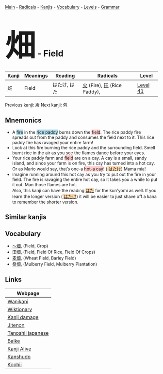<style> bigfont {font-size: 100px}</style>
[Main](../index.md) -
[Radicals](../radicals.md) -
[Kanjis](../kanjis.md) -
[Vocabulary](../vocabulary.md) -
[Levels](../levels.md) -
[Grammar](../grammar.md)
# <bigfont> 畑</bigfont> - Field 

| Kanji | Meanings | Reading | Radicals | Level |
| --- | --- | --- | --- | --- |
| 畑 | Field | はたけ, はた | [火](../radicals/火.md) (Fire), [田](../radicals/田.md) (Rice Paddy),  | [Level 41](../levels/wk_level41.md) |

Previous kanji: [炭](炭.md) Next kanji: [包](包.md) 

## Mnemonics
 * A <span style="background-color:#ADD8E6"> fire</span> in the <span style="background-color:#ADD8E6"> rice paddy</span> burns down the <span style="background-color:#ffcccb"> field</span>. The rice paddy fire spreads out from the paddy and consumes the field next to it. This rice paddy fire has ravaged your entire farm!
* Look at this fire burning the rice paddy and the surrounding field. Smell burnt rice in the air as you see the flames dance before your eyes.
* Your rice paddy farm and <span style="background-color:#ffcccb"> field</span> are on a cay. A cay is a small, sandy island, and since your farm is on fire, this cay has turned into a hot cay. Or as Mario would say, that’s one-a <span style="background-color:#ffcccb"> hot-a cay</span>! (<span style="background-color:#fed8b1"> [はたけ]([はた](https://jisho.org/search/はた)け)</span>) Mama mia!
* Imagine running around this hot cay as you try to put out the fire in your field. The fire is ravaging the entire hot cay, so it takes you a while to put it out. Man those flames are hot.<br />Also, this kanji can have the reading <span style="background-color:#fed8b1"> [はた](https://jisho.org/search/はた)</span> for the kun'yomi as well. If you learn the longer version (<span style="background-color:#fed8b1"> [はたけ]([はた](https://jisho.org/search/はた)け)</span>) it will be easier to just shave off a kana to remember the shorter version.


## Similar kanjis
 


## Vocabulary
 * [〜畑](../vocabulary/畑.md), (Field, Crop)
* [田畑](../vocabulary/畑.md), (Field, Field Of Rice, Field Of Crops)
* [麦畑](../vocabulary/畑.md), (Wheat Field, Barley Field)
* [桑畑](../vocabulary/畑.md), (Mulberry Field, Mulberry Plantation)



## Links 

| Webpage |
| --- |
| [Wanikani          ](https://www.wanikani.com/kanji/畑) |
| [Wiktionary        ](https://en.wiktionary.org/wiki/畑) |
| [Kanji damage      ](http://www.kanjidamage.com/kanji/search?utf8=✓&q=畑) |
| [Jitenon           ](https://jitenon.com/kanji/畑) |
| [Tanoshii japanese ](https://www.tanoshiijapanese.com/dictionary/kanji.cfm?k=畑) |
| [Baike             ](https://baike.baidu.com/item/畑) |
| [Kanji Alive       ](https://app.kanjialive.com/畑) |
| [Kanshudo          ](https://www.kanshudo.com/searchmn?q=畑) |
| [Koohii            ](https://kanji.koohii.com/study/kanji/畑) |
